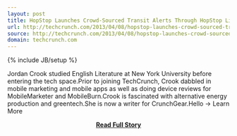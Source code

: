 ```yaml
---
layout: post
title: HopStop Launches Crowd-Sourced Transit Alerts Through HopStop Live!
url: http://techcrunch.com/2013/04/08/hopstop-launches-crowd-sourced-transit-alerts-through-hopstop-live/
source: http://techcrunch.com/2013/04/08/hopstop-launches-crowd-sourced-transit-alerts-through-hopstop-live/
domain: techcrunch.com
---
```

{% include JB/setup %}<p>Jordan Crook studied English Literature at New York University before entering the tech space.Prior to joining TechCrunch, Crook dabbled in mobile marketing and mobile apps as well as doing device reviews for MobileMarketer and MobileBurn.Crook is fascinated with alternative energy production and greentech.She is now a writer for CrunchGear.Hello								→ Learn More</p>
<center><p><a href="http://techcrunch.com/2013/04/08/hopstop-launches-crowd-sourced-transit-alerts-through-hopstop-live/" style='padding:25px; font-sze:18px; font-weight: bold;'>Read Full Story</a></p></center>
